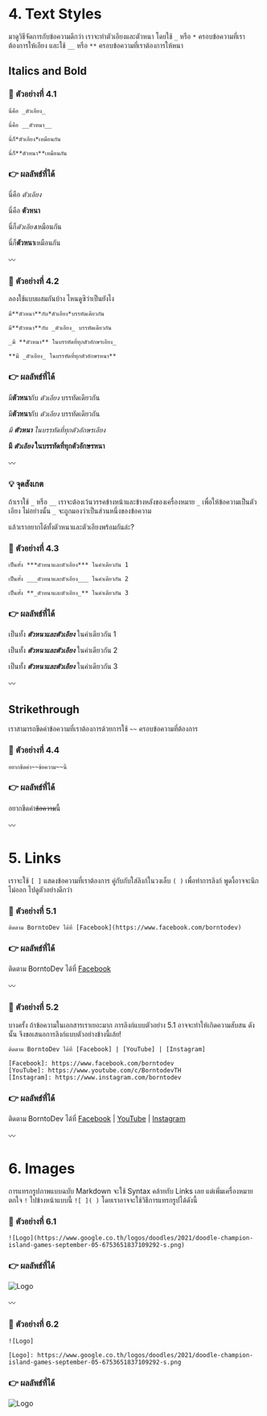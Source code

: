 # 4. Text Styles
มาดูวิธีจัดการกับข้อความดีกว่า เราจะทำตัวเอียงและตัวหนา โดยใช้ `_` หรือ `*` ครอบข้อความที่เราต้องการให้เอียง และใช้ `__` หรือ `**` ครอบข้อความที่เราต้องการให้หนา

## Italics and Bold

### :round_pushpin: ตัวอย่างที่ 4.1

```
นี่คือ _ตัวเอียง_

นี่คือ __ตัวหนา__

นี่ก็*ตัวเอียง*เหมือนกัน

นี่ก็**ตัวหนา**เหมือนกัน
```

### :point_right: ผลลัพธ์ที่ได้

นี่คือ _ตัวเอียง_

นี่คือ __ตัวหนา__

นี่ก็*ตัวเอียง*เหมือนกัน

นี่ก็**ตัวหนา**เหมือนกัน

:wavy_dash:

### :round_pushpin: ตัวอย่างที่ 4.2

ลองใช้แบบผสมกันบ้าง ไหนดูซิว่าเป็นยังไง

```
มี**ตัวหนา**กับ*ตัวเอียง*บรรทัดเดียวกัน

มี**ตัวหนา**กับ _ตัวเอียง_ บรรทัดเดียวกัน

_มี **ตัวหนา** ในบรรทัดที่ทุกตัวอักษรเอียง_

**มี _ตัวเอียง_ ในบรรทัดที่ทุกตัวอักษรหนา**
```

### :point_right: ผลลัพธ์ที่ได้

มี**ตัวหนา**กับ *ตัวเอียง* บรรทัดเดียวกัน

มี**ตัวหนา**กับ _ตัวเอียง_ บรรทัดเดียวกัน

_มี **ตัวหนา** ในบรรทัดที่ทุกตัวอักษรเอียง_

**มี _ตัวเอียง_ ในบรรทัดที่ทุกตัวอักษรหนา**

:wavy_dash:

### :bulb: จุดสังเกต

ถ้าเราใช้ `_` หรือ `__` เราจะต้องเว้นวรรคข้างหน้าและข้างหลังของเครื่องหมาย `_` เพื่อให้ข้อความเป็นตัวเอียง ไม่อย่างนั้น `_` จะถูกมองว่าเป็นส่วนหนึ่งของข้อความ

แล้วเราอยากได้ทั้งตัวหนาและตัวเอียงพร้อมกันล่ะ?

### :round_pushpin: ตัวอย่างที่ 4.3

```
เป็นทั้ง ***ตัวหนาและตัวเอียง*** ในคำเดียวกัน 1

เป็นทั้ง ___ตัวหนาและตัวเอียง___ ในคำเดียวกัน 2

เป็นทั้ง **_ตัวหนาและตัวเอียง_** ในคำเดียวกัน 3
```

### :point_right: ผลลัพธ์ที่ได้

เป็นทั้ง ***ตัวหนาและตัวเอียง*** ในคำเดียวกัน 1

เป็นทั้ง ___ตัวหนาและตัวเอียง___ ในคำเดียวกัน 2

เป็นทั้ง **_ตัวหนาและตัวเอียง_** ในคำเดียวกัน 3

:wavy_dash:

## Strikethrough

เราสามารถขีดค่าข้อความที่เราต้องการด้วยการใช้ `~~` ครอบข้อความที่ต้องการ
### :round_pushpin: ตัวอย่างที่ 4.4

```
อยากขีดค่า~~ข้อความ~~นี้
```

### :point_right: ผลลัพธ์ที่ได้


อยากขีดค่า~~ข้อความ~~นี้

:wavy_dash:

# 5. Links

เราจะใช้ `[ ]` แสดงข้อความที่เราต้องการ คู่กับกับใส่ลิงก์ในวงเล็บ `( )` เพื่อทำการลิงก์ พูดงี้อาจจะนึกไม่ออก ไปดูตัวอย่างดีกว่า

### :round_pushpin: ตัวอย่างที่ 5.1

```
ติดตาม BorntoDev ได้ที่ [Facebook](https://www.facebook.com/borntodev)
```

### :point_right: ผลลัพธ์ที่ได้

ติดตาม BorntoDev ได้ที่ [Facebook](https://www.facebook.com/borntodev)

:wavy_dash:

### :round_pushpin: ตัวอย่างที่ 5.2
บางครั้ง ถ้าข้อความในเอกสารเราเยอะมาก การลิงก์แบบตัวอย่าง 5.1 อาจจะทำให้เกิดความสับสน ดังนั้น จึงขอเสนอการลิงก์แบบตัวอย่างข้างนี้เล้ย!

```
ติดตาม BorntoDev ได้ที่ [Facebook] | [YouTube] | [Instagram]

[Facebook]: https://www.facebook.com/borntodev
[YouTube]: https://www.youtube.com/c/BorntodevTH
[Instagram]: https://www.instagram.com/borntodev
```

### :point_right: ผลลัพธ์ที่ได้

ติดตาม BorntoDev ได้ที่ [Facebook] | [YouTube] | [Instagram]

[Facebook]: https://www.facebook.com/borntodev
[YouTube]: https://www.youtube.com/c/BorntodevTH
[Instagram]: https://www.instagram.com/borntodev

:wavy_dash:

# 6. Images

การแทรกรูปภาพแบบฉบับ Markdown จะใช้ Syntax คล้ายกับ Links เลย แต่เพิ่มเครื่องหมายตกใจ `!` ไปข้างหน้าแบบนี้ `![ ]( )` โดยเราอาจจะใช้วิธีการแทรกรูปได้ดังนี้

### :round_pushpin: ตัวอย่างที่ 6.1

```
![Logo](https://www.google.co.th/logos/doodles/2021/doodle-champion-island-games-september-05-6753651837109292-s.png)
```

### :point_right: ผลลัพธ์ที่ได้

![Logo](https://www.google.co.th/logos/doodles/2021/doodle-champion-island-games-september-05-6753651837109292-s.png)

:wavy_dash:

### :round_pushpin: ตัวอย่างที่ 6.2

```
![Logo]

[Logo]: https://www.google.co.th/logos/doodles/2021/doodle-champion-island-games-september-05-6753651837109292-s.png
```

### :point_right: ผลลัพธ์ที่ได้
![Logo]

[Logo]: https://www.google.co.th/logos/doodles/2021/doodle-champion-island-games-september-05-6753651837109292-s.png

